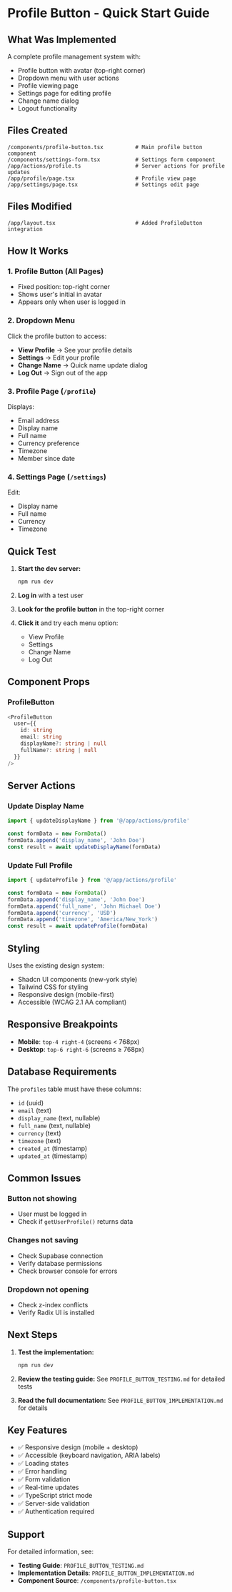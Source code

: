 # Profile Button - Quick Start Guide

## What Was Implemented

A complete profile management system with:
- Profile button with avatar (top-right corner)
- Dropdown menu with user actions
- Profile viewing page
- Settings page for editing profile
- Change name dialog
- Logout functionality

## Files Created

```
/components/profile-button.tsx          # Main profile button component
/components/settings-form.tsx           # Settings form component
/app/actions/profile.ts                 # Server actions for profile updates
/app/profile/page.tsx                   # Profile view page
/app/settings/page.tsx                  # Settings edit page
```

## Files Modified

```
/app/layout.tsx                         # Added ProfileButton integration
```

## How It Works

### 1. Profile Button (All Pages)
- Fixed position: top-right corner
- Shows user's initial in avatar
- Appears only when user is logged in

### 2. Dropdown Menu
Click the profile button to access:
- **View Profile** → See your profile details
- **Settings** → Edit your profile
- **Change Name** → Quick name update dialog
- **Log Out** → Sign out of the app

### 3. Profile Page (`/profile`)
Displays:
- Email address
- Display name
- Full name
- Currency preference
- Timezone
- Member since date

### 4. Settings Page (`/settings`)
Edit:
- Display name
- Full name
- Currency
- Timezone

## Quick Test

1. **Start the dev server:**
   ```bash
   npm run dev
   ```

2. **Log in** with a test user

3. **Look for the profile button** in the top-right corner

4. **Click it** and try each menu option:
   - View Profile
   - Settings
   - Change Name
   - Log Out

## Component Props

### ProfileButton
```typescript
<ProfileButton
  user={{
    id: string
    email: string
    displayName?: string | null
    fullName?: string | null
  }}
/>
```

## Server Actions

### Update Display Name
```typescript
import { updateDisplayName } from '@/app/actions/profile'

const formData = new FormData()
formData.append('display_name', 'John Doe')
const result = await updateDisplayName(formData)
```

### Update Full Profile
```typescript
import { updateProfile } from '@/app/actions/profile'

const formData = new FormData()
formData.append('display_name', 'John Doe')
formData.append('full_name', 'John Michael Doe')
formData.append('currency', 'USD')
formData.append('timezone', 'America/New_York')
const result = await updateProfile(formData)
```

## Styling

Uses the existing design system:
- Shadcn UI components (new-york style)
- Tailwind CSS for styling
- Responsive design (mobile-first)
- Accessible (WCAG 2.1 AA compliant)

## Responsive Breakpoints

- **Mobile**: `top-4 right-4` (screens < 768px)
- **Desktop**: `top-6 right-6` (screens ≥ 768px)

## Database Requirements

The `profiles` table must have these columns:
- `id` (uuid)
- `email` (text)
- `display_name` (text, nullable)
- `full_name` (text, nullable)
- `currency` (text)
- `timezone` (text)
- `created_at` (timestamp)
- `updated_at` (timestamp)

## Common Issues

### Button not showing
- User must be logged in
- Check if `getUserProfile()` returns data

### Changes not saving
- Check Supabase connection
- Verify database permissions
- Check browser console for errors

### Dropdown not opening
- Check z-index conflicts
- Verify Radix UI is installed

## Next Steps

1. **Test the implementation:**
   ```bash
   npm run dev
   ```

2. **Review the testing guide:**
   See `PROFILE_BUTTON_TESTING.md` for detailed tests

3. **Read the full documentation:**
   See `PROFILE_BUTTON_IMPLEMENTATION.md` for details

## Key Features

- ✅ Responsive design (mobile + desktop)
- ✅ Accessible (keyboard navigation, ARIA labels)
- ✅ Loading states
- ✅ Error handling
- ✅ Form validation
- ✅ Real-time updates
- ✅ TypeScript strict mode
- ✅ Server-side validation
- ✅ Authentication required

## Support

For detailed information, see:
- **Testing Guide**: `PROFILE_BUTTON_TESTING.md`
- **Implementation Details**: `PROFILE_BUTTON_IMPLEMENTATION.md`
- **Component Source**: `/components/profile-button.tsx`
